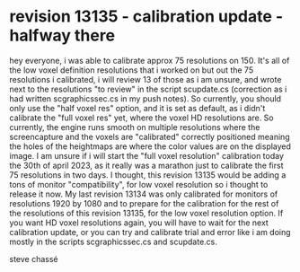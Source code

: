 # revision 13135 - calibration update - halfway there

hey everyone, i was able to calibrate approx 75 resolutions on 150. It's all of the low voxel definition resolutions that i worked on but out the 75 resolutions i calibrated, i will review 13 of those as i am unsure, and wrote next to the resolutions "to review" in the script scupdate.cs (correction as i had written scgraphicssec.cs in my push notes). So currently, you should only use the "half voxel res" option, and it is set as default, as i didn't calibrate the "full voxel res" yet, where the voxel HD resolutions are. So currently, the engine runs smooth on multiple resolutions where the screencapture and the voxels are "calibrated" correctly positioned meaning the holes of the heightmaps are where the color values are on the displayed image. I am unsure if i will start the "full voxel resolution" calibration today the 30th of april 2023, as it really was a marathon just to calibrate the first 75 resolutions in two days. I thought, this revision 13135 would be adding a tons of monitor "compatibility", for low voxel resolution so i thought to release it now. My last revision 13134 was only calibrated for monitors of resolutions 1920 by 1080 and to prepare for the calibration for the rest of the resolutions of this revision 13135, for the low voxel resolution option. If you want HD voxel resolutions again, you will have to wait for the next calibration update, or you can try and calibrate trial and error like i am doing mostly in the scripts scgraphicssec.cs and scupdate.cs.

steve chassé 

